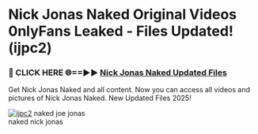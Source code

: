 # Nick Jonas Naked Original Videos 0nlyFans Leaked - Files Updated! (ijpc2)

<h3>🔴 CLICK HERE 🌐==►► <a href="https://tinyurl.com/yckcrads" rel="nofollow">Nick Jonas Naked Updated Files</a></h3>

Get Nick Jonas Naked and all content. Now you can access all videos and pictures of Nick Jonas Naked. New Updated Files 2025!

[![ijpc2](https://i.imgur.com/hpKpOFt.gif)](https://tinyurl.com/yckcrads)
naked joe jonas<br>
naked nick jonas